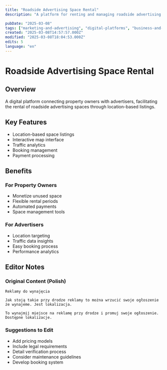 ```yaml
---
title: "Roadside Advertising Space Rental"
description: "A platform for renting and managing roadside advertising spaces with location-based listings"

pubDate: "2025-03-08"
tags: ["marketing-and-advertising", "digital-platforms", "business-and-commerce", "real-estate", "location-based-services"]
created: "2025-03-08T14:57:57.000Z"
modified: "2025-03-08T18:04:53.000Z"
edits: 5
language: "en"
---
```


# Roadside Advertising Space Rental

## Overview
A digital platform connecting property owners with advertisers, facilitating the rental of roadside advertising spaces through location-based listings.

## Key Features
- Location-based space listings
- Interactive map interface
- Traffic analytics
- Booking management
- Payment processing

## Benefits
### For Property Owners
- Monetize unused space
- Flexible rental periods
- Automated payments
- Space management tools

### For Advertisers
- Location targeting
- Traffic data insights
- Easy booking process
- Performance analytics

## Editor Notes

### Original Content (Polish)
```
Reklamy do wynajęcia 

Jak stoją takie przy drodze reklamy to można wrzucić swoje ogłoszenie że wynajeme. Jest lokalizacja.

To wynajmij miejsce na reklamę przy drodze i promuj swoje ogłoszenie. Dostępne lokalizacje.
```

### Suggestions to Edit
- Add pricing models
- Include legal requirements
- Detail verification process
- Consider maintenance guidelines
- Develop booking system